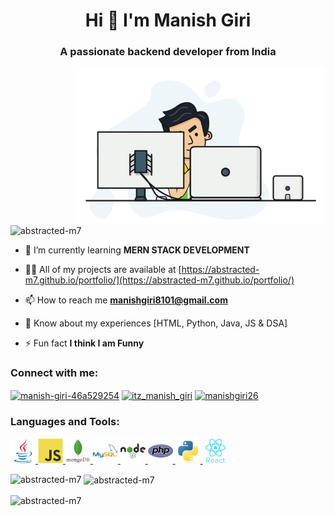 
<h1 align="center">Hi 👋 I'm Manish Giri</h1>
<h3 align="center">A passionate backend developer from India</h3>
<img align="right" alt="Coding" width="400" src="https://raw.githubusercontent.com/rajpratyush/rajpratyush/master/me_1.gif">


<p align="left"> <img src="https://komarev.com/ghpvc/?username=abstracted-m7&label=Profile%20views&color=0e75b6&style=flat" alt="abstracted-m7" /> </p>

- 🌱 I’m currently learning **MERN STACK DEVELOPMENT**

- 👨‍💻 All of my projects are available at [https://abstracted-m7.github.io/portfolio/](https://abstracted-m7.github.io/portfolio/)

- 📫 How to reach me **manishgiri8101@gmail.com**

- 📄 Know about my experiences [HTML, Python, Java, JS & DSA]
- ⚡ Fun fact **I think I am Funny**

<h3 align="left">Connect with me:</h3>
<p align="left">
<a href="https://linkedin.com/in/manish-giri-46a529254" target="blank"><img align="center" src="https://raw.githubusercontent.com/rahuldkjain/github-profile-readme-generator/master/src/images/icons/Social/linked-in-alt.svg" alt="manish-giri-46a529254" height="30" width="40" /></a>
<a href="https://instagram.com/itz_manish_giri" target="blank"><img align="center" src="https://raw.githubusercontent.com/rahuldkjain/github-profile-readme-generator/master/src/images/icons/Social/instagram.svg" alt="itz_manish_giri" height="30" width="40" /></a>
<a href="https://www.leetcode.com/manishgiri26" target="blank"><img align="center" src="https://raw.githubusercontent.com/rahuldkjain/github-profile-readme-generator/master/src/images/icons/Social/leet-code.svg" alt="manishgiri26" height="30" width="40" /></a>
</p>

<h3 align="left">Languages and Tools:</h3>
<p align="left"> <a href="https://www.java.com" target="_blank" rel="noreferrer"> <img src="https://raw.githubusercontent.com/devicons/devicon/master/icons/java/java-original.svg" alt="java" width="40" height="40"/> </a> <a href="https://developer.mozilla.org/en-US/docs/Web/JavaScript" target="_blank" rel="noreferrer"> <img src="https://raw.githubusercontent.com/devicons/devicon/master/icons/javascript/javascript-original.svg" alt="javascript" width="40" height="40"/> </a> <a href="https://www.mongodb.com/" target="_blank" rel="noreferrer"> <img src="https://raw.githubusercontent.com/devicons/devicon/master/icons/mongodb/mongodb-original-wordmark.svg" alt="mongodb" width="40" height="40"/> </a> <a href="https://www.mysql.com/" target="_blank" rel="noreferrer"> <img src="https://raw.githubusercontent.com/devicons/devicon/master/icons/mysql/mysql-original-wordmark.svg" alt="mysql" width="40" height="40"/> </a> <a href="https://nodejs.org" target="_blank" rel="noreferrer"> <img src="https://raw.githubusercontent.com/devicons/devicon/master/icons/nodejs/nodejs-original-wordmark.svg" alt="nodejs" width="40" height="40"/> </a> <a href="https://www.php.net" target="_blank" rel="noreferrer"> <img src="https://raw.githubusercontent.com/devicons/devicon/master/icons/php/php-original.svg" alt="php" width="40" height="40"/> </a> <a href="https://www.python.org" target="_blank" rel="noreferrer"> <img src="https://raw.githubusercontent.com/devicons/devicon/master/icons/python/python-original.svg" alt="python" width="40" height="40"/> </a> <a href="https://reactjs.org/" target="_blank" rel="noreferrer"> <img src="https://raw.githubusercontent.com/devicons/devicon/master/icons/react/react-original-wordmark.svg" alt="react" width="40" height="40"/> </a> </p>

<p><img align="left" src="https://github-readme-stats.vercel.app/api/top-langs?username=abstracted-m7&show_icons=true&locale=en&layout=compact" alt="abstracted-m7" /></p>

<p>&nbsp;<img align="center" src="https://github-readme-stats.vercel.app/api?username=abstracted-m7&show_icons=true&locale=en" alt="abstracted-m7" /></p>

<p><img align="center" src="https://github-readme-streak-stats.herokuapp.com/?user=abstracted-m7&" alt="abstracted-m7" /></p>
